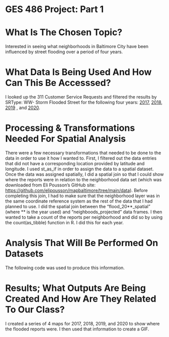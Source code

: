 # GES 486 Project: Part 1 

# What Is The Chosen Topic?
Interested in seeing what neighborhoods in Baltimore City have been influenced by street flooding over a period of four years.

# What Data Is Being Used And How Can This Be Accesssed?
I looked up the 311 Customer Service Requests and filtered the results by SRType: WW- Storm Flooded Street for the following four years: [2017](https://data.baltimorecity.gov/datasets/311-customer-service-requests-2017/explore), [2018](https://data.baltimorecity.gov/datasets/311-customer-service-requests-2018/explore), [2019](https://data.baltimorecity.gov/datasets/311-customer-service-requests-2019/explore) , and [2020](https://data.baltimorecity.gov/datasets/311-customer-service-requests-2020/explore). 

# Processing & Transformations Needed For Spatial Analysis
There were a few necessary transformations that needed to be done to the data in order to use it how I wanted to. First, I filtered out the data entries that did not have a corresponding location provided by latitude and longitude. I used st_as_if in order to assign the data to a spatial dataset. Once the data was assigned spatially, I did a spatial join so that I could show where the reports were in relation to the neighborhood data set (which was downloaded from Eli Pousson’s GitHub site: https://github.com/elipousson/mapbaltimore/tree/main/data). Before completing this join, I had to make sure that the neighborhood layer was in the same coordinate reference system as the rest of the data that I had planned to use. I did the spatial join between the “flood_20**_spatial” (where ** is the year used) and “neighboods_projected” data frames. I then wanted to take a count of the reports per neighborhood and did so by using the count(as_tibble) function in R. I did this for each year. 

# Analysis That Will Be Performed On Datasets
The following code was used to produce this information.

# Results; What Outputs Are Being Created And How Are They Related To Our Class?
I created a series of 4 maps for 2017, 2018, 2019, and 2020 to show where the flooded reports were. I then used that information to create a GIF.
